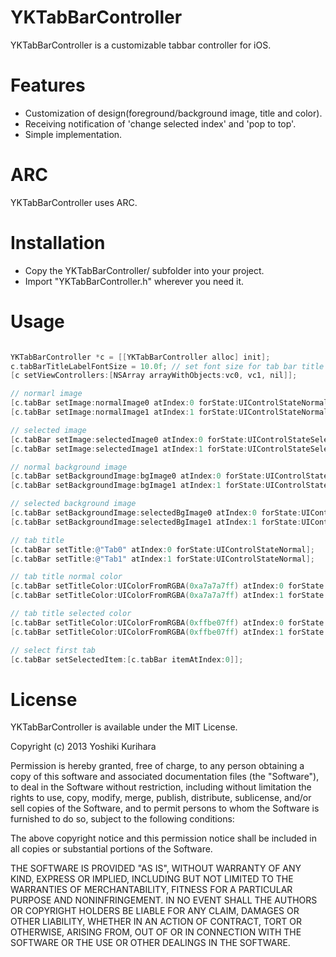 YKTabBarController
==========

YKTabBarController is a customizable tabbar controller for iOS.

# Features #

- Customization of design(foreground/background image, title and color).
- Receiving notification of 'change selected index' and 'pop to top'.
- Simple implementation.

# ARC #

YKTabBarController uses ARC.

# Installation #

- Copy the YKTabBarController/ subfolder into your project.
- Import "YKTabBarController.h" wherever you need it.

# Usage #

``` objective-c

YKTabBarController *c = [[YKTabBarController alloc] init];
c.tabBarTitleLabelFontSize = 10.0f; // set font size for tab bar title
[c setViewControllers:[NSArray arrayWithObjects:vc0, vc1, nil]];

// normarl image
[c.tabBar setImage:normalImage0 atIndex:0 forState:UIControlStateNormal];
[c.tabBar setImage:normalImage1 atIndex:1 forState:UIControlStateNormal];

// selected image
[c.tabBar setImage:selectedImage0 atIndex:0 forState:UIControlStateSelected];
[c.tabBar setImage:selectedImage1 atIndex:1 forState:UIControlStateSelected];

// normal background image
[c.tabBar setBackgroundImage:bgImage0 atIndex:0 forState:UIControlStateNormal];
[c.tabBar setBackgroundImage:bgImage1 atIndex:1 forState:UIControlStateNormal];

// selected background image
[c.tabBar setBackgroundImage:selectedBgImage0 atIndex:0 forState:UIControlStateSelected];
[c.tabBar setBackgroundImage:selectedBgImage1 atIndex:1 forState:UIControlStateSelected];

// tab title
[c.tabBar setTitle:@"Tab0" atIndex:0 forState:UIControlStateNormal];
[c.tabBar setTitle:@"Tab1" atIndex:1 forState:UIControlStateNormal];

// tab title normal color
[c.tabBar setTitleColor:UIColorFromRGBA(0xa7a7a7ff) atIndex:0 forState:UIControlStateNormal];
[c.tabBar setTitleColor:UIColorFromRGBA(0xa7a7a7ff) atIndex:1 forState:UIControlStateNormal];

// tab title selected color
[c.tabBar setTitleColor:UIColorFromRGBA(0xffbe07ff) atIndex:0 forState:UIControlStateSelected];
[c.tabBar setTitleColor:UIColorFromRGBA(0xffbe07ff) atIndex:1 forState:UIControlStateSelected];

// select first tab
[c.tabBar setSelectedItem:[c.tabBar itemAtIndex:0]];
```

# License #

YKTabBarController is available under the MIT License.

Copyright (c) 2013 Yoshiki Kurihara

Permission is hereby granted, free of charge, to any person obtaining a copy
of this software and associated documentation files (the "Software"), to deal
in the Software without restriction, including without limitation the rights
to use, copy, modify, merge, publish, distribute, sublicense, and/or sell
copies of the Software, and to permit persons to whom the Software is
furnished to do so, subject to the following conditions:

The above copyright notice and this permission notice shall be included in
all copies or substantial portions of the Software.

THE SOFTWARE IS PROVIDED "AS IS", WITHOUT WARRANTY OF ANY KIND, EXPRESS OR
IMPLIED, INCLUDING BUT NOT LIMITED TO THE WARRANTIES OF MERCHANTABILITY,
FITNESS FOR A PARTICULAR PURPOSE AND NONINFRINGEMENT. IN NO EVENT SHALL THE
AUTHORS OR COPYRIGHT HOLDERS BE LIABLE FOR ANY CLAIM, DAMAGES OR OTHER
LIABILITY, WHETHER IN AN ACTION OF CONTRACT, TORT OR OTHERWISE, ARISING FROM,
OUT OF OR IN CONNECTION WITH THE SOFTWARE OR THE USE OR OTHER DEALINGS IN
THE SOFTWARE.
